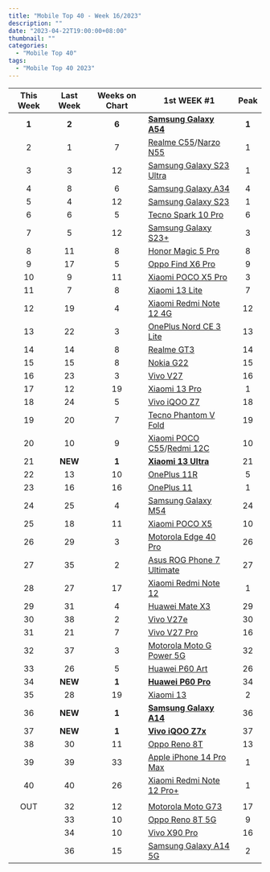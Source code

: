 ```yaml
---
title: "Mobile Top 40 - Week 16/2023"
description: ""
date: "2023-04-22T19:00:00+08:00"
thumbnail: ""
categories:
  - "Mobile Top 40"
tags:
  - "Mobile Top 40 2023"
---
```

<!--more-->
|**This Week**|**Last Week**|**Weeks on Chart**|******1st WEEK #1******|**Peak**|
|:----:|:----:|:----:|----|:----:|
|**1**|**2**|**6**|**[Samsung Galaxy A54](https://www.gsmarena.com/samsung_galaxy_a54-12070.php)**|**1**|
|2|1|7|[Realme C55](https://www.gsmarena.com/realme_c55-12159.php)/[Narzo N55](https://www.gsmarena.com/realme_narzo_n55-12227.php)|1|
|3|3|12|[Samsung Galaxy S23 Ultra](https://www.gsmarena.com/samsung_galaxy_s23_ultra-12024.php)|1|
|4|8|6|[Samsung Galaxy A34](https://www.gsmarena.com/samsung_galaxy_a34-12074.php)|4|
|5|4|12|[Samsung Galaxy S23](https://www.gsmarena.com/samsung_galaxy_s23-12082.php)|1|
|6|6|5|[Tecno Spark 10 Pro](https://www.gsmarena.com/tecno_spark_10_pro-12156.php)|6|
|7|5|12|[Samsung Galaxy S23+](https://www.gsmarena.com/samsung_galaxy_s23+-12083.php)|3|
|8|11|8|[Honor Magic 5 Pro](https://www.gsmarena.com/honor_magic5_pro-12148.php)|8|
|9|17|5|[Oppo Find X6 Pro](https://www.gsmarena.com/oppo_find_x6_pro-12105.php)|9|
|10|9|11|[Xiaomi POCO X5 Pro](https://www.gsmarena.com/xiaomi_poco_x5_pro-12094.php)|3|
|11|7|8|[Xiaomi 13 Lite](https://www.gsmarena.com/xiaomi_13_lite-12072.php)|7|
|12|19|4|[Xiaomi Redmi Note 12 4G](https://www.gsmarena.com/xiaomi_redmi_note_12_4g-12188.php)|12|
|13|22|3|[OnePlus Nord CE 3 Lite](https://www.gsmarena.com/oneplus_nord_ce_3_lite-12198.php)|13|
|14|14|8|[Realme GT3](https://www.gsmarena.com/realme_gt3-12120.php)|14|
|15|15|8|[Nokia G22](https://www.gsmarena.com/nokia_g22-12137.php)|15|
|16|23|3|[Vivo V27](https://www.gsmarena.com/vivo_v27-12119.php)|16|
|17|12|19|[Xiaomi 13 Pro](https://www.gsmarena.com/xiaomi_13_pro-11962.php)|1|
|18|24|5|[Vivo iQOO Z7](https://www.gsmarena.com/vivo_iqoo_z7-12163.php)|18|
|19|20|7|[Tecno Phantom V Fold](https://www.gsmarena.com/tecno_phantom_v_fold-12150.php)|19|
|20|10|9|[Xiaomi POCO C55](https://www.gsmarena.com/xiaomi_poco_c55-12126.php)/[Redmi 12C](https://www.gsmarena.com/xiaomi_redmi_12c-12051.php)|10|
|21|**NEW**|**1**|**[Xiaomi 13 Ultra](https://www.gsmarena.com/xiaomi_13_ultra-12236.php)**|21|
|22|13|10|[OnePlus 11R](https://www.gsmarena.com/oneplus_11r-11915.php)|5|
|23|16|16|[OnePlus 11](https://www.gsmarena.com/oneplus_11-11893.php)|1|
|24|25|4|[Samsung Galaxy M54](https://www.gsmarena.com/samsung_galaxy_m54-12189.php)|24|
|25|18|11|[Xiaomi POCO X5](https://www.gsmarena.com/xiaomi_poco_x5-12092.php)|10|
|26|29|3|[Motorola Edge 40 Pro](https://www.gsmarena.com/motorola_edge_40_pro-12127.php)|26|
|27|35|2|[Asus ROG Phone 7 Ultimate](https://www.gsmarena.com/asus_rog_phone_7_ultimate-12224.php)|27|
|28|27|17|[Xiaomi Redmi Note 12](https://www.gsmarena.com/xiaomi_redmi_note_12-12063.php)|1|
|29|31|4|[Huawei Mate X3](https://www.gsmarena.com/huawei_mate_x3-12186.php)|29|
|30|38|2|[Vivo V27e](https://www.gsmarena.com/vivo_v27e-12118.php)|30|
|31|21|7|[Vivo V27 Pro](https://www.gsmarena.com/vivo_v27_pro-12117.php)|16|
|32|37|3|[Motorola Moto G Power 5G](https://www.gsmarena.com/motorola_moto_g_power_5g-12219.php)|32|
|33|26|5|[Huawei P60 Art](https://www.gsmarena.com/huawei_p60_art-12192.php)|26|
|34|**NEW**|**1**|**[Huawei P60 Pro](https://www.gsmarena.com/huawei_p60_pro-12172.php)**|34|
|35|28|19|[Xiaomi 13](https://www.gsmarena.com/xiaomi_13-12013.php)|2|
|36|**NEW**|**1**|**[Samsung Galaxy A14](https://www.gsmarena.com/samsung_galaxy_a14-12151.php)**|36|
|37|**NEW**|**1**|**[Vivo iQOO Z7x](https://www.gsmarena.com/vivo_iqoo_z7x-12183.php)**|37|
|38|30|11|[Oppo Reno 8T](https://www.gsmarena.com/oppo_reno8_t-12109.php)|13|
|39|39|33|[Apple iPhone 14 Pro Max](https://www.gsmarena.com/apple_iphone_14_pro_max-11773.php)|1|
|40|40|26|[Xiaomi Redmi Note 12 Pro+](https://www.gsmarena.com/xiaomi_redmi_note_12_pro+-11954.php)|1|
||||||
|OUT|32|12|[Motorola Moto G73](https://www.gsmarena.com/motorola_moto_g73-12079.php)|17|
||33|10|[Oppo Reno 8T 5G](https://www.gsmarena.com/oppo_reno8_t_5g-12069.php)|9|
||34|10|[Vivo X90 Pro](https://www.gsmarena.com/vivo_x90_pro-11989.php)|16|
||36|15|[Samsung Galaxy A14 5G](https://www.gsmarena.com/samsung_galaxy_a14_5g-12004.php)|2|